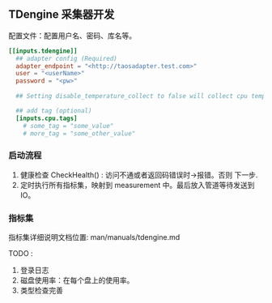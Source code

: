 ## TDengine 采集器开发

配置文件：配置用户名、密码、库名等。
``` toml
[[inputs.tdengine]]
  ## adapter config (Required)
  adapter_endpoint = "<http://taosadapter.test.com>"
  user = "<userName>"
  password = "<pw>"
  
  ## Setting disable_temperature_collect to false will collect cpu temperature stats for linux.

  ## add tag (optional)
  [inputs.cpu.tags]
    # some_tag = "some_value"
    # more_tag = "some_other_value"

```

### 启动流程
1. 健康检查 CheckHealth() : 访问不通或者返回码错误时->报错。否则 下一步.
1. 定时执行所有指标集，映射到 measurement 中。最后放入管道等待发送到IO。


### 指标集

指标集详细说明文档位置: man/manuals/tdengine.md

TODO : 

1. 登录日志
1. 磁盘使用率：在每个盘上的使用率。
1. 类型检查完善




